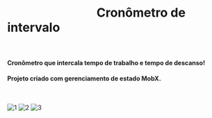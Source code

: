 
# _&nbsp;&nbsp;&nbsp;&nbsp;&nbsp;&nbsp;&nbsp;&nbsp;&nbsp;&nbsp;&nbsp;&nbsp;&nbsp;&nbsp;&nbsp;&nbsp;&nbsp;&nbsp;&nbsp;&nbsp;&nbsp;&nbsp;&nbsp;&nbsp;&nbsp;&nbsp;&nbsp;&nbsp;&nbsp;&nbsp;_ Cronômetro de intervalo
<br>

#### Cronômetro que intercala tempo de trabalho e tempo de descanso! 
#### Projeto criado com gerenciamento de estado MobX.
<br>

![1](https://user-images.githubusercontent.com/79944786/176549598-04a4aebf-308f-4036-82ab-f7a6432cada2.png)
![2](https://user-images.githubusercontent.com/79944786/176549611-b99a004b-383d-4b2b-97af-0e7704379638.png)
![3](https://user-images.githubusercontent.com/79944786/176549618-24094d71-485f-4e7c-b58e-8adc9cbe34bf.png)
